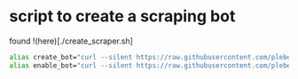 # script to create a scraping bot

found !(here)[./create_scraper.sh]




```sh
alias create_bot="curl --silent https://raw.githubusercontent.com/plebeiusgaragicus/nosrss/main/docs/create_bot | /bin/bash"
alias enable_bot="curl --silent https://raw.githubusercontent.com/plebeiusgaragicus/nosrss/main/docs/enable_bot | /bin/bash"

```
